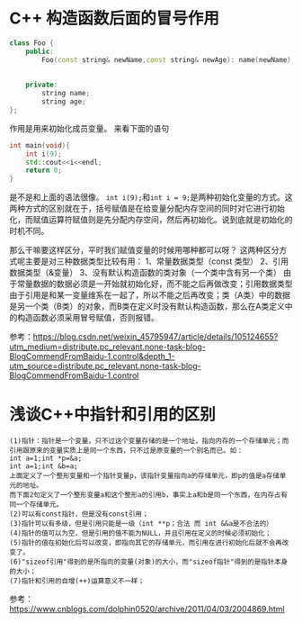 # C++ 构造函数后面的冒号作用
```c++
class Foo {
	public:
		Foo(const string& newName,const string& newAge): name(newName),age(newAge){}
		
		
	private:
		string name;
		string age;
};
```
作用是用来初始化成员变量。
来看下面的语句
```c++
int main(void){
	int i(9);
	std::cout<<i<<endl;
	return 0;
}
```
是不是和上面的语法很像。
`int i(9);`和`int i = 9;`是两种初始化变量的方式。这两种方式的区别就在于，括号赋值是在给变量分配内存空间的同时对它进行初始化，而赋值运算符赋值则是先分配内存空间，然后再初始化。说到底就是初始化的时机不同。

那么干嘛要这样区分，平时我们赋值变量的时候用哪种都可以呀？
这两种区分方式呢主要是对三种数据类型比较有用：
1、常量数据类型（const 类型）
2、引用数据类型（&变量）
3、没有默认构造函数的类对象（一个类中含有另一个类）
由于常量数据的数据必须是一开始就初始化好，而不能之后再做改变；引用数据类型由于引用是和某一变量维系在一起了，所以不能之后再改变；类（A类）中的数据是另一个类（B类）的对象，而B类在定义时没有默认构造函数，那么在A类定义中的构造函数必须采用冒号赋值，否则报错。

参考：https://blog.csdn.net/weixin_45795947/article/details/105124655?utm_medium=distribute.pc_relevant.none-task-blog-BlogCommendFromBaidu-1.control&depth_1-utm_source=distribute.pc_relevant.none-task-blog-BlogCommendFromBaidu-1.control



# 浅谈C++中指针和引用的区别
```
(1)指针：指针是一个变量，只不过这个变量存储的是一个地址，指向内存的一个存储单元；而引用跟原来的变量实质上是同一个东西，只不过是原变量的一个别名而已。如：
int a=1;int *p=&a;
int a=1;int &b=a;
上面定义了一个整形变量和一个指针变量p，该指针变量指向a的存储单元，即p的值是a存储单元的地址。
而下面2句定义了一个整形变量a和这个整形a的引用b，事实上a和b是同一个东西，在内存占有同一个存储单元。
(2)可以有const指针，但是没有const引用；
(3)指针可以有多级，但是引用只能是一级（int **p；合法 而 int &&a是不合法的）
(4)指针的值可以为空，但是引用的值不能为NULL，并且引用在定义的时候必须初始化；
(5)指针的值在初始化后可以改变，即指向其它的存储单元，而引用在进行初始化后就不会再改变了。
(6)"sizeof引用"得到的是所指向的变量(对象)的大小，而"sizeof指针"得到的是指针本身的大小；
(7)指针和引用的自增(++)运算意义不一样；
```

参考：https://www.cnblogs.com/dolphin0520/archive/2011/04/03/2004869.html
